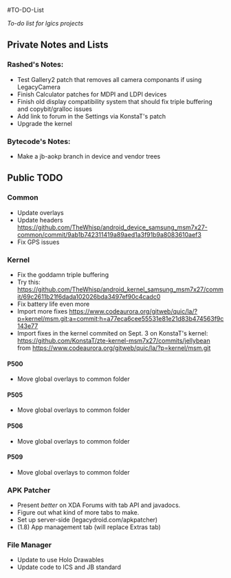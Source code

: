 #TO-DO-List

_To-do list for lgics projects_

## Private Notes and Lists

### Rashed's Notes:

 * Test Gallery2 patch that removes all camera componants if using LegacyCamera
 * Finish Calculator patches for MDPI and LDPI devices
 * Finish old display compatibility system that should fix triple buffering and copybit/gralloc issues
 * Add link to forum in the Settings via KonstaT's patch
 * Upgrade the kernel

### Bytecode's Notes:

 * Make a jb-aokp branch in device and vendor trees

## Public TODO

### Common

 * Update overlays
 * Update headers https://github.com/TheWhisp/android_device_samsung_msm7x27-common/commit/9ab1b742311419a89aed1a3f91b9a8083610aef3
 * Fix GPS issues

### Kernel

 * Fix the goddamn triple buffering
 * Try this: https://github.com/TheWhisp/android_kernel_samsung_msm7x27/commit/69c2611b21f6dada102026bda3497ef90c4cadc0
 * Fix battery life even more
 * Import more fixes https://www.codeaurora.org/gitweb/quic/la/?p=kernel/msm.git;a=commit;h=a77eca6cee55531e81e21d83b474563f9c143e77
 * Import fixes in the kernel commited on Sept. 3 on KonstaT's kernel: https://github.com/KonstaT/zte-kernel-msm7x27/commits/jellybean from https://www.codeaurora.org/gitweb/quic/la/?p=kernel/msm.git

#### P500

 * Move global overlays to common folder

#### P505

 * Move global overlays to common folder

#### P506

 * Move global overlays to common folder

#### P509

 * Move global overlays to common folder

### APK Patcher

 * Present _better_ on XDA Forums with tab API and javadocs.
 * Figure out what kind of more tabs to make.
 * Set up server-side (legacydroid.com/apkpatcher)
 * (1.8) App management tab (will replace Extras tab)

### File Manager

 * Update to use Holo Drawables
 * Update code to ICS and JB standard

